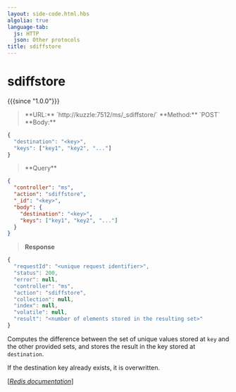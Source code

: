 ```yaml
---
layout: side-code.html.hbs
algolia: true
language-tab:
  js: HTTP
  json: Other protocols
title: sdiffstore
---
```


# sdiffstore

{{{since "1.0.0"}}}




<blockquote class="js">
<p>
**URL:** `http://kuzzle:7512/ms/_sdiffstore/<key>`  
**Method:** `POST`  
**Body:**
</p>
</blockquote>


```js
{
  "destination": "<key>",
  "keys": ["key1", "key2", "..."]
}
```



<blockquote class="json">
<p>
**Query**
</p>
</blockquote>


```json
{
  "controller": "ms",
  "action": "sdiffstore",
  "_id": "<key>",
  "body": {
    "destination": "<key>",
    "keys": ["key1", "key2", "..."]
  }
}
```

>**Response**

```javascript
{
  "requestId": "<unique request identifier>",
  "status": 200,
  "error": null,
  "controller": "ms",
  "action": "sdiffstore",
  "collection": null,
  "index": null,
  "volatile": null,
  "result": "<number of elements stored in the resulting set>"
}
```

Computes the difference between the set of unique values stored at `key` and the other provided sets, and stores the result in the key stored at `destination`.

If the destination key already exists, it is overwritten.

[[_Redis documentation_]](https://redis.io/commands/sdiffstore)
